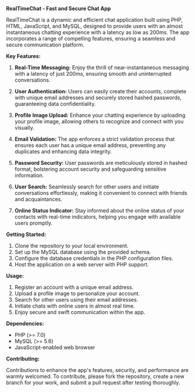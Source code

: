 **RealTimeChat - Fast and Secure Chat App**

RealTimeChat is a dynamic and efficient chat application built using PHP, HTML, JavaScript, and MySQL, designed to provide users with an almost instantaneous chatting experience with a latency as low as 200ms. The app incorporates a range of compelling features, ensuring a seamless and secure communication platform.

**Key Features:**

1. **Real-Time Messaging:** Enjoy the thrill of near-instantaneous messaging with a latency of just 200ms, ensuring smooth and uninterrupted conversations.

2. **User Authentication:** Users can easily create their accounts, complete with unique email addresses and securely stored hashed passwords, guaranteeing data confidentiality.

3. **Profile Image Upload:** Enhance your chatting experience by uploading your profile image, allowing others to recognize and connect with you visually.

4. **Email Validation:** The app enforces a strict validation process that ensures each user has a unique email address, preventing any duplicates and enhancing data integrity.

5. **Password Security:** User passwords are meticulously stored in hashed format, bolstering account security and safeguarding sensitive information.

6. **User Search:** Seamlessly search for other users and initiate conversations effortlessly, making it convenient to connect with friends and acquaintances.

7. **Online Status Indicator:** Stay informed about the online status of your contacts with real-time indicators, helping you engage with available users promptly.

**Getting Started:**

1. Clone the repository to your local environment.
2. Set up the MySQL database using the provided schema.
3. Configure the database credentials in the PHP configuration files.
4. Host the application on a web server with PHP support.

**Usage:**

1. Register an account with a unique email address.
2. Upload a profile image to personalize your account.
3. Search for other users using their email addresses.
4. Initiate chats with online users in almost real time.
5. Enjoy secure and swift communication within the app.

**Dependencies:**

- PHP (>= 7.0)
- MySQL (>= 5.6)
- JavaScript-enabled web browser

**Contributing:**

Contributions to enhance the app's features, security, and performance are warmly welcomed. To contribute, please fork the repository, create a new branch for your work, and submit a pull request after testing thoroughly.
